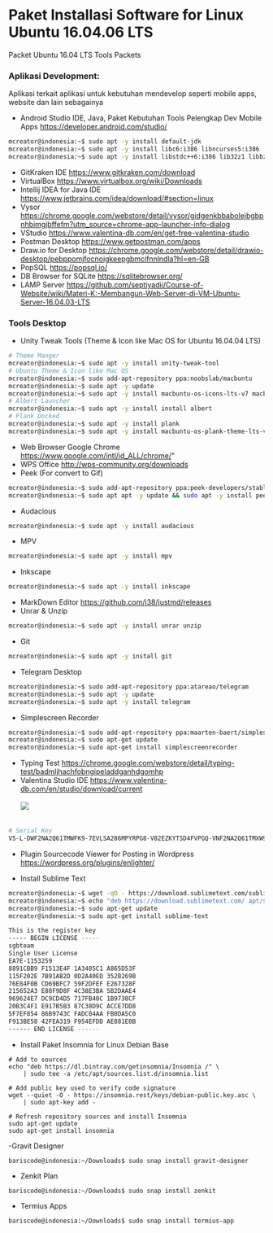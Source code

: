 # Paket Installasi Software for Linux Ubuntu 16.04.06 LTS
Packet Ubuntu 16.04 LTS Tools Packets

### Aplikasi Development:
Aplikasi terkait aplikasi untuk kebutuhan mendevelop seperti mobile apps, website dan lain sebagainya
- Android Studio IDE, Java, Paket Kebutuhan Tools Pelengkap Dev Mobile Apps https://developer.android.com/studio/
```bash
mcreator@indonesia:~$ sudo apt -y install default-jdk
mcreator@indonesia:~$ sudo apt -y install libc6:i386 libncurses5:i386 
mcreator@indonesia:~$ sudo apt -y install libstdc++6:i386 lib32z1 libbz2-1.0:i386
```
- GitKraken IDE https://www.gitkraken.com/download
- VirtualBox https://www.virtualbox.org/wiki/Downloads
- Intellij IDEA for Java IDE https://www.jetbrains.com/idea/download/#section=linux
- Vysor https://chrome.google.com/webstore/detail/vysor/gidgenkbbabolejbgbpnhbimgjbffefm?utm_source=chrome-app-launcher-info-dialog
- VStudio https://www.valentina-db.com/en/get-free-valentina-studio
- Postman Desktop https://www.getpostman.com/apps
- Draw.io for Desktop https://chrome.google.com/webstore/detail/drawio-desktop/pebppomjfocnoigkeepgbmcifnnlndla?hl=en-GB
- PopSQL https://popsql.io/
- DB Browser for SQLite https://sqlitebrowser.org/
- LAMP Server https://github.com/septiyadii/Course-of-Website/wiki/Materi-K:-Membangun-Web-Server-di-VM-Ubuntu-Server-16.04.03-LTS

### Tools Desktop
- Unity Tweak Tools (Theme & Icon like Mac OS for Ubuntu 16.04.04 LTS)
```bash
# Theme Manger
mcreator@indonesia:~$ sudo apt -y install unity-tweak-tool
# Ubuntu Theme & Icon like Mac OS
mcreator@indonesia:~$ sudo add-apt-repository ppa:noobslab/macbuntu
mcreator@indonesia:~$ sudo apt -y update
mcreator@indonesia:~$ sudo apt -y install macbuntu-os-icons-lts-v7 macbuntu-os-ithemes-lts-v7
# Albert Launcher
mcreator@indonesia:~$ sudo apt -y install install albert
# Plank Docked
mcreator@indonesia:~$ sudo apt -y install plank
mcreator@indonesia:~$ sudo apt -y install macbuntu-os-plank-theme-lts-v7

```
- Web Browser Google Chrome https://www.google.com/intl/id_ALL/chrome/"
- WPS Office http://wps-community.org/downloads
- Peek (For convert to Gif) 
```bash
mcreator@indonesia:~$ sudo add-apt-repository ppa:peek-developers/stable
mcreator@indonesia:~$ sudo apt apt -y update && sudo apt -y install peek
```
- Audacious
```bash
mcreator@indonesia:~$ sudo apt -y install audacious
```
- MPV
```bash
mcreator@indonesia:~$ sudo apt -y install mpv
```
- Inkscape
```bash
mcreator@indonesia:~$ sudo apt -y install inkscape
```
- MarkDown Editor https://github.com/i38/justmd/releases
- Unrar & Unzip
```bash
mcreator@indonesia:~$ sudo apt -y install unrar unzip
```
- Git
```bash
mcreator@indonesia:~$ sudo apt -y install git
```
- Telegram Desktop
```bash
mcreator@indonesia:~$ sudo add-apt-repository ppa:atareao/telegram
mcreator@indonesia:~$ sudo apt -y update
mcreator@indonesia:~$ sudo apt -y install telegram
```
- Simplescreen Recorder
```bash
mcreator@indonesia:~$ sudo add-apt-repository ppa:maarten-baert/simplescreenrecorder
mcreator@indonesia:~$ sudo apt-get update
mcreator@indonesia:~$ sudo apt-get install simplescreenrecorder
```
- Typing Test https://chrome.google.com/webstore/detail/typing-test/badmljhachfobngipeladdganhdgomhp
- Valentina Studio IDE https://www.valentina-db.com/en/studio/download/current <br><br>
<img src="https://github.com/koderspeach/Packet-OS-Linux/blob/a4714000f578f423489640b600b55f17209b31b1/1.png"/> <br><br>
```bash
# Serial Key
VS-L-DWF2NA2Q61TMWFK9-7EVLSA286MPYRPG8-V82EZKYTSD4FVPGQ-VNF2NA2Q61TMXW93
```
- Plugin Sourcecode Viewer for Posting in Wordpress https://wordpress.org/plugins/enlighter/

- Install Sublime Text
```bash
mcreator@indonesia:~$ wget -qO - https://download.sublimetext.com/sublimehq-pub.gpg | sudo apt-key add -
mcreator@indonesia:~$ echo "deb https://download.sublimetext.com/ apt/stable/" | sudo tee /etc/apt/sources.list.d/sublime-text.list
mcreator@indonesia:~$ sudo apt-get update
mcreator@indonesia:~$ sudo apt-get install sublime-text

This is the register key 
----- BEGIN LICENSE -----
sgbteam
Single User License
EA7E-1153259
8891CBB9 F1513E4F 1A3405C1 A865D53F
115F202E 7B91AB2D 0D2A40ED 352B269B
76E84F0B CD69BFC7 59F2DFEF E267328F
215652A3 E88F9D8F 4C38E3BA 5B2DAAE4
969624E7 DC9CD4D5 717FB40C 1B9738CF
20B3C4F1 E917B5B3 87C38D9C ACCE7DD8
5F7EF854 86B9743C FADC04AA FB0DA5C0
F913BE58 42FEA319 F954EFDD AE881E0B
------ END LICENSE ------
```
- Install Paket Insomnia for Linux Debian Base
```
# Add to sources
echo "deb https://dl.bintray.com/getinsomnia/Insomnia /" \
    | sudo tee -a /etc/apt/sources.list.d/insomnia.list

# Add public key used to verify code signature
wget --quiet -O - https://insomnia.rest/keys/debian-public.key.asc \
    | sudo apt-key add -

# Refresh repository sources and install Insomnia
sudo apt-get update
sudo apt-get install insomnia
```

-Gravit Designer

```
bariscode@indonesia:~/Downloads$ sudo snap install gravit-designer
```

- Zenkit Plan

```
bariscode@indonesia:~/Downloads$ sudo snap install zenkit
```

- Termius Apps

```
bariscode@indonesia:~/Downloads$ sudo snap install termius-app
```

